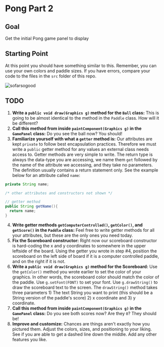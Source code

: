 # Pong Part 2

## Goal

Get the initial Pong game panel to display

## Starting Point

At this point you should have something similar to this. Remember, you can use your own colors and paddle sizes. If you have errors, compare your code to the files in the `src` folder of this repo.  

![sofarsogood](https://i.imgur.com/Tn6FbYF.png)

## TODO

1. **Write a `public void draw(Graphics g)` method for the `Ball` class:** This is going to be almost identical to the method in the `Paddle` class. How will it be different?
2. **Call this method from inside `paintComponent(Graphics g)` in the `GamePanel` class:** Do you see the ball now? You should!
3. **Familiarize yourself with what a `getter` method is:** Our attributes are kept `private` to follow best encapsulation practices. Therefore we must write a `public` getter method for any values an external class needs access to. Getter methods are very simple to write. The return type is always the data-type you are accessing, we name them `get` followed by the name of the attribute we accessing, and they take no parameters. The definition usually contains a return statement only. See the example below for an attribute called `name`:  

  ```java
  private String name;
  
  /* other attributes and constructors not shown */
  
  // getter method
  public String getName(){
    return name;
  }
  ```
4. **Write getter methods `getComputerControlled()`, `getColor()`, and `getScore()` in the `Paddle` class:** Feel free to write getter methods for all your attributes, but these are the only ones you need today.
5. **Fix the Scoreboard constructor:** Right now our scoreboard constructor is hard-coding the x and y coordinates to somewhere in the upper leftside of the board. Using the getter you wrote in step #4, position the scoreboard on the left side of board if it is a computer controlled paddle, and on the right if it is not.
6. **Write a `public void draw(Graphics g)` method for the Scoreboard:** Use the `getColor()` method you wrote earlier to set the color of your graphics. In other words, the scoreboard color should match the color of the paddle. Use `g.setFont(FONT)` to set your font. Use `g.drawString()` to draw the scoreboard text to the screen. The `drawString()` method takes three parameters 1) The text String you want to print (this should be a String version of the paddle's score) 2) x coordinate and 3) y coordinate.
7. **Call this method from inside `paintComponent(Graphics g)` in the `GamePanel` class:** Do you see both scores now? Are they `0`? They should be! 
8. **Improve and customize:** Chances are things aren't exactly how you pictured them. Adjust the colors, sizes, and positioning to your liking. See if you are able to get a dashed line down the middle. Add any other features you like.


